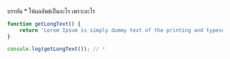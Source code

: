 บรรทัด \* ให้ผลลัพธ์เป็นอะไร เพราะอะไร

```js
function getLongText() {
    return 'Lorem Ipsum is simply dummy text of the printing and typesetting industry.';
}

console.log(getLongText()); // *
```
